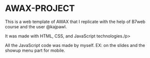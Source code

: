 # AWAX-PROJECT
This is a web template of AWAX that I replicate with the help of B7web course and the user @kajpawl.

<p>It was made with HTML, CSS, and JavaScript technologies./p>
 <p>All the JavaScript code was made by myself. EX: on the slides and the showup menu part for mobile.</p>

